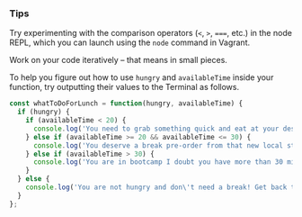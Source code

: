 ### Tips

Try experimenting with the comparison operators (`<`, `>`, `===`, etc.) in the node REPL, which you can launch using the `node` command in Vagrant.

Work on your code iteratively – that means in small pieces. 

To help you figure out how to use `hungry` and `availableTime` inside your function, try outputting their values to the Terminal as follows.

```javascript
const whatToDoForLunch = function(hungry, availableTime) {
  if (hungry) {
    if (availableTime < 20) {
      console.log('You need to grab something quick and eat at your desk!');
    } else if (availableTime >= 20 && availableTime <= 30) {
      console.log('You deserve a break pre-order from that new local street food spot and quickly pick it up, remember your mask!');
    } else if (availableTime > 30) {
      console.log('You are in bootcamp I doubt you have more than 30 minutes for lunch eat quickly and get back to it!');
    }
  } else {
    console.log('You are not hungry and don\'t need a break! Get back to work!');
  }
};
```
